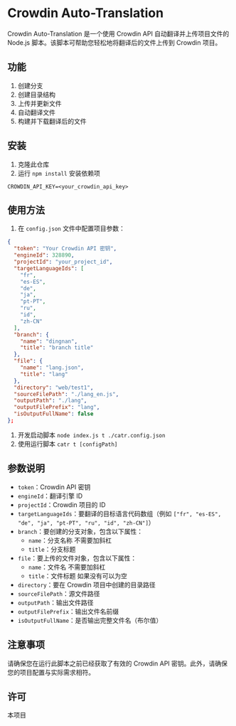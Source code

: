 # Crowdin Auto-Translation

Crowdin Auto-Translation 是一个使用 Crowdin API 自动翻译并上传项目文件的 Node.js 脚本。该脚本可帮助您轻松地将翻译后的文件上传到 Crowdin 项目。

## 功能

1. 创建分支
2. 创建目录结构
3. 上传并更新文件
4. 自动翻译文件
5. 构建并下载翻译后的文件

## 安装

1. 克隆此仓库
2. 运行 `npm install` 安装依赖项

```
CROWDIN_API_KEY=<your_crowdin_api_key>
```

## 使用方法

1. 在 `config.json` 文件中配置项目参数：

```json
{
  "token": "Your Crowdin API 密钥",
  "engineId": 328890,
  "projectId": "your_project_id",
  "targetLanguageIds": [
    "fr",
    "es-ES",
    "de",
    "ja",
    "pt-PT",
    "ru",
    "id",
    "zh-CN"
  ],
  "branch": {
    "name": "dingnan",
    "title": "branch title"
  },
  "file": {
    "name": "lang.json",
    "title": "lang"
  },
  "directory": "web/test1",
  "sourceFilePath": "./lang_en.js",
  "outputPath": "./lang",
  "outputFilePrefix": "lang",
  "isOutputFullName": false
};
```

1. 开发启动脚本 `node index.js t ./catr.config.json`
2. 使用运行脚本 `catr t [configPath]`

## 参数说明

- `token`：Crowdin API 密钥
- `engineId`：翻译引擎 ID
- `projectId`：Crowdin 项目的 ID
- `targetLanguageIds`：要翻译的目标语言代码数组（例如 `["fr", "es-ES", "de", "ja", "pt-PT", "ru", "id", "zh-CN"]`）
- `branch`：要创建的分支对象，包含以下属性：
  - `name`：分支名称 不需要加斜杠
  - `title`：分支标题
- `file`：要上传的文件对象，包含以下属性：
  - `name`：文件名 不需要加斜杠
  - `title`：文件标题 如果没有可以为空
- `directory`：要在 Crowdin 项目中创建的目录路径
- `sourceFilePath`：源文件路径
- `outputPath`：输出文件路径
- `outputFilePrefix`：输出文件名前缀
- `isOutputFullName`：是否输出完整文件名（布尔值）

## 注意事项

请确保您在运行此脚本之前已经获取了有效的 Crowdin API 密钥。此外，请确保您的项目配置与实际需求相符。

## 许可

本项目